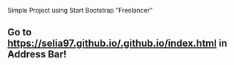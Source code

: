 Simple Project using Start Bootstrap "Freelancer"

## Go to https://selia97.github.io/.github.io/index.html in Address Bar!
